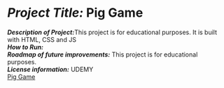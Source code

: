 # <h1><strong><em>Project Title:</em></strong> Pig Game</H1>
<strong><em>Description of Project:</em></strong>This project is for educational purposes. It is built with HTML, CSS and JS<br>
<strong><em>How to Run:</em></strong>  <br>
<strong><em>Roadmap of future improvements:</em></strong>  This project is for educational purposes. <br>
<strong><em>License information:</em></strong>  UDEMY <br>
[Pig Game](https://verson-tech.github.io/pig_game/)

